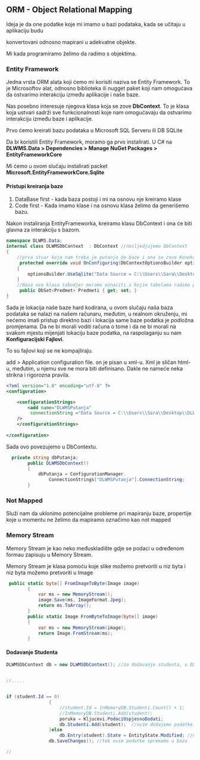 ## ORM - Object Relational Mapping

Ideja je da one podatke koje mi imamo u bazi podataka, kada se učitaju  u aplikaciju budu 

konvertovani odnosno mapirani u adekvatne objekte.

Mi kada programiramo želimo da radimo s objektima. 



### Entity Framework

Jedna vrsta ORM alata koji ćemo mi korisiti naziva se Entity Framework. To je Microsoftov alat, odnosno biblioteka ili nugget paket koji nam omogućava da ostvarimo interakciju između aplikacije i naše baze. 

Nas posebno interesuje njegova klasa koja se zove **DbContext**. To je klasa koja ustvari sadrži sve funkcionalnosti koje nam omogućavaju da ostvarimo interakciju između baze i aplikacije. 

Prvo ćemo kreirati bazu podataka u Microsoft SQL Serveru ili DB SQLite

Da bi koristili Entity Framework, moramo ga prvo instalirati. U C# na **DLWMS.Data > Dependencies > Manage NuGet Packages > EntityFrameworkCore** 

Mi ćemo u ovom slučaju instalirati packet **Microsoft.EntityFrameworkCore.Sqlite**



#### Pristupi kreiranja baze

1. DataBase first - kada baza postoji i mi na osnovu nje kreiramo klase 
2. Code first - Kada imamo klase i na osnovu klasa želimo da generišemo bazu.  



Nakon instaliranja EntityFrameworka, kreiramo klasu DbContext i ona će biti glavna za interakciju s bazom.

```c#
namespace DLWMS.Data;
internal class DLWMSDbContext  : DbContext //nasljedjujemo DbContext
{
    //prva stvar koja nam treba je putanja do baze i ona se zove Konekcijski String. 
     protected override void OnConfiguring(DbContextOptionsBuilder optionsBuilder)
    {
        optionsBuilder.UseSqlite("Data Source = C:\\Users\\Sara\\Desktop\\DLWMS.db"); //ovdje nikad ne kopirati iz eksternog filea putanju direktno vec prvo pastati u kod pa iz koda kopirati ovdje ili rucno napisati radi nevidljivih karaktera koje moze dodati 
    }
    //Nasa ova klasa takodjer moramo oznaciti s kojim tabelama radimo pa koristimo DB set. 
     public DbSet<Predmet> Predmeti { get; set; }
}


```

Sada je lokacija naše baze hard kodirana, u ovom slučaju naša baza podataka se nalazi na našem računaru, međutim, u realnom okruženju, mi nećemo imati pristup direktno bazi i lokacija same baze podatka je podložna promjenama. Da ne bi morali voditi računa o tome i da ne bi morali na svakom mjestu mijenjati lokaciju baze podatka, na raspolaganju su nam **Konfiguracijski Fajlovi**. 

To su fajlovi koji se ne kompajliraju. 

add > Application configuration file. on je pisan u xml-u. Xml je sličan html-u, međutim, u njemu sve ne mora biti definisano. Dakle ne nameće neka strikna i rigorozna pravila. 



```xml
<?xml version="1.0" encoding="utf-8" ?>
<configuration>

    <configurationStrings>
        <add name="DLWMSPutanja"
         connectionString ="Data Source = C:\\Users\\Sara\\Desktop\\DLWMS.db"
    />
    </configurationStrings>
    
</configuration>

```

Sada ovo povezujemo u DbContextu. 

```c#
  private string dbPutanja;
        public DLWMSDbContext()
        {
            dbPutanja = ConfigurationManager.
                ConnectionStrings["DLWMSPutanja"].ConnectionString;
        }
```



### Not Mapped

Služi nam da uklonimo potencijalne probleme pri mapiranju baze, propertije koje u momentu ne želimo da mapiramo označimo kao not mapped



### Memory Stream

Memory Stream je kao neko međuskladište gdje se podaci u određenom formau zapisuju u Memory Stream. 

Memory Stream je klasa pomoću koje slike možemo pretvoriti u niz byta i niz byta možemo pretvoriti u Image

```c#
 public static byte[] FromImageToByte(Image image)
        {
            var ms = new MemoryStream();
            image.Save(ms, ImageFormat.Jpeg);
            return ms.ToArray();
        }
        public static Image FromByteToImage(byte[] image)
        {
            var ms = new MemoryStream(image);
            return Image.FromStream(ms);
        }
```



#### Dodavanje Studenta

```c#
DLWMSDbContext db = new DLWMSDbContext(); //za dodavanje studenta, u DLWMSDbContext mora da postoji prop DbSet<Studenti>


//.....


if (student.Id == 0)
                {
                    //student.Id = InMemoryDB.Studenti.Count() + 1;
                    //InMemoryDB.Studenti.Add(student);
                    poruka = Kljucevi.PodaciUspjesnoDodati;
                    db.Studenti.Add(student);  //ovim dodajemo podatke u nas DbSet koji se zovu studenti 
				}else
                    db.Entry(student).State = EntityState.Modified; //ovo nam sluzi da mozemo da editujemo vec postojece podatke 
                db.SaveChanges(); //tek ovim podatke spremamo u bazu 

//
```
